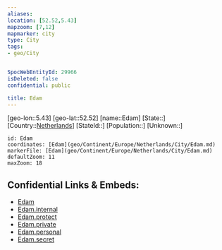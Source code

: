 ```yaml
---
aliases: 
location: [52.52,5.43]
mapzoom: [7,12] 
mapmarker: city 
type: City
tags:
- geo/City


SpocWebEntityId: 29966
isDeleted: false
confidential: public

title: Edam
---
```

[geo-lon::5.43]
[geo-lat::52.52]
[name::Edam]
[State::]
[Country::[Netherlands](geo/Continent/Europe/Netherlands.md)]
[StateId::]
[Population::]
[Unknown::]


```leaflet
id: Edam
coordinates: [Edam](geo/Continent/Europe/Netherlands/City/Edam.md)
markerFile: [Edam](geo/Continent/Europe/Netherlands/City/Edam.md)
defaultZoom: 11 
maxZoom: 18
```


## Confidential Links & Embeds: 
- [Edam](../../../../../../_public/geo/Continent/Europe/Netherlands/City/Edam.md) 
- [Edam.internal](../../../../../../_internal/geo/Continent/Europe/Netherlands/City/Edam.internal.md) 
- [Edam.protect](../../../../../../_protect/geo/Continent/Europe/Netherlands/City/Edam.protect.md) 
- [Edam.private](../../../../../../_private/geo/Continent/Europe/Netherlands/City/Edam.private.md) 
- [Edam.personal](../../../../../../_personal/geo/Continent/Europe/Netherlands/City/Edam.personal.md) 
- [Edam.secret](../../../../../../_secret/geo/Continent/Europe/Netherlands/City/Edam.secret.md) 
